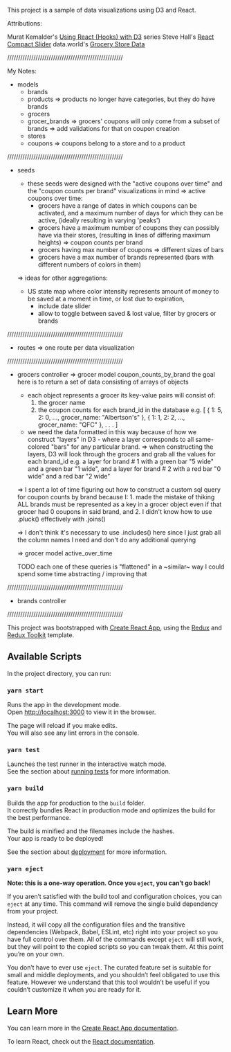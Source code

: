This project is a sample of data visualizations using D3 and React.

Attributions:

Murat Kemalder's [Using React (Hooks) with D3](https://dev.to/muratkemaldar/video-using-react-hooks-with-d3-the-basics-519k) series
Steve Hall's [React Compact Slider](https://codesandbox.io/s/rw97j317p)
data.world's [Grocery Store Data](https://data.world/usda/grocery-stores)

/////////////////////////////////////////////////////

My Notes:

- models
  - brands
  - products
    => products no longer have categories, but they do have brands
  - grocers
  - grocer_brands
    => grocers' coupons will only come from a subset of brands
    => add validations for that on coupon creation
  - stores
  - coupons
    => coupons belong to a store and to a product

/////////////////////////////////////////////////////

- seeds
  - these seeds were designed with the "active coupons over time"
    and the "coupon counts per brand" visualizations in mind
  => active coupons over time:
    - grocers have a range of dates in which coupons can be activated,
      and a maximum number of days for which they can be active,
      (ideally resulting in varying 'peaks')
    - grocers have a maximum number of coupons they can possibly have via their stores,
      (resulting in lines of differing maximum heights)
  => coupon counts per brand
    - grocers having max number of coupons => different sizes of bars
    - grocers have a max number of brands represented
      (bars with different numbers of colors in them)

  => ideas for other aggregations:
  - US state map where color intensity represents amount of money
    to be saved at a moment in time, or lost due to expiration,
    * include date slider
    * allow to toggle between saved & lost value, filter by grocers
      or brands

/////////////////////////////////////////////////////

- routes
  => one route per data visualization

/////////////////////////////////////////////////////

- grocers controller
  => grocer model coupon_counts_by_brand
    the goal here is to return a set of data consisting of arrays of objects
    - each object represents a grocer
      its key-value pairs will consist of:
      1. the grocer name
      2. the coupon counts for each brand_id in the database
    e.g.
    [
     { 1: 5, 2: 0, ..., grocer_name: "Albertson's" }, 
     { 1: 1, 2: 2, ..., grocer_name: "QFC" }, 
     .
     .
     .
    ]
    - we need the data formatted in this way because of how we construct
      "layers" in D3 - where a layer corresponds to all same-colored "bars"
      for any particular brand.
    => when constructing the layers,
       D3 will look through the grocers and grab all the values for each brand_id
    e.g.
    a layer for brand # 1 with a green bar "5 wide" and a green bar "1 wide", and 
    a layer for brand # 2 with a red   bar "0 wide" and a red   bar "2 wide"

    => I spent a lot of time figuring out how to construct a custom
       sql query for coupon counts by brand because I:
       1. made the mistake of thiking ALL brands must be represented
          as a key in a grocer object even if that grocer
          had 0 coupons in said brand, and
       2. I didn't know how to use .pluck() effectively with .joins()
    
    => I don't think it's necessary to use .includes() here
       since I just grab all the column names I need
       and don't do any additional querying 

  => grocer model active_over_time

  TODO
  each one of these queries is "flattened" in a ~similar~ way
  I could spend some time abstracting / improving that

/////////////////////////////////////////////////////

- brands controller

/////////////////////////////////////////////////////

This project was bootstrapped with [Create React App](https://github.com/facebook/create-react-app), using the [Redux](https://redux.js.org/) and [Redux Toolkit](https://redux-toolkit.js.org/) template.

## Available Scripts

In the project directory, you can run:

### `yarn start`

Runs the app in the development mode.<br />
Open [http://localhost:3000](http://localhost:3000) to view it in the browser.

The page will reload if you make edits.<br />
You will also see any lint errors in the console.

### `yarn test`

Launches the test runner in the interactive watch mode.<br />
See the section about [running tests](https://facebook.github.io/create-react-app/docs/running-tests) for more information.

### `yarn build`

Builds the app for production to the `build` folder.<br />
It correctly bundles React in production mode and optimizes the build for the best performance.

The build is minified and the filenames include the hashes.<br />
Your app is ready to be deployed!

See the section about [deployment](https://facebook.github.io/create-react-app/docs/deployment) for more information.

### `yarn eject`

**Note: this is a one-way operation. Once you `eject`, you can’t go back!**

If you aren’t satisfied with the build tool and configuration choices, you can `eject` at any time. This command will remove the single build dependency from your project.

Instead, it will copy all the configuration files and the transitive dependencies (Webpack, Babel, ESLint, etc) right into your project so you have full control over them. All of the commands except `eject` will still work, but they will point to the copied scripts so you can tweak them. At this point you’re on your own.

You don’t have to ever use `eject`. The curated feature set is suitable for small and middle deployments, and you shouldn’t feel obligated to use this feature. However we understand that this tool wouldn’t be useful if you couldn’t customize it when you are ready for it.

## Learn More

You can learn more in the [Create React App documentation](https://facebook.github.io/create-react-app/docs/getting-started).

To learn React, check out the [React documentation](https://reactjs.org/).
